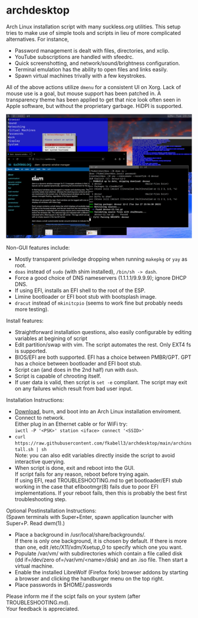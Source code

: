 # archdesktop

Arch Linux installation script with many suckless.org utilities. This setup tries to make use of simple tools and scripts in lieu of more complicated alternatives. For instance,<br>

* Password management is dealt with files, directories, and xclip.
* YouTube subscriptions are handled with sfeedrc.
* Quick screenshotting, and network/sound/brightness configuration.
* Terminal emulation has the ability to open files and links easily.
* Spawn virtual machines trivally with a few keystrokes.

All of the above actions utilize `dmenu` for a consistent UI on Xorg. Lack of mouse use is a goal, but mouse support has been patched in. A transparency theme has been applied to get that nice look often seen in Apple software, but without the proprietary garbage. HiDPI is supported.<br>

<img width="1000" src="https://github.com/fkabell3/archdesktop/blob/main/archdesktop.png">

Non-GUI features include:<br>
* Mostly transparent priviledge dropping when running `makepkg` or `yay` as root.
* `doas` instead of `sudo` (with shim installed), `/bin/sh -> dash`.
* Force a good choice of DNS nameservers (1.1.1.1/9.9.9.9); ignore DHCP DNS.
* If using EFI, installs an EFI shell to the root of the ESP.
* Limine bootloader or EFI boot stub with bootsplash image.
* `dracut` instead of `mkinitcpio` (seems to work fine but probably needs more testing).

Install features:<br>
* Straightforward installation questions, also easily configurable by editing variables at begining of script
* Edit partition/swap with vim. The script automates the rest. Only EXT4 fs is supported.
* BIOS/EFI are both supported. EFI has a choice between PMBR/GPT. GPT has a choice between bootloader and EFI boot stub.
* Script can (and does in the 2nd half) run with `dash`.
* Script is capable of chrooting itself.
* If user data is valid, then script is `set -e` compliant. The script may exit on any failures which result from bad user input.

Installation Instructions:
* [Download](https://archlinux.org/download/), burn, and boot into an Arch Linux installation enviroment.
* Connect to network.<br>
Either plug in an Ethernet cable or for WiFi try:<br>
`iwctl -P '<PSK>' station <iface> connect '<SSID>'`
* `curl https://raw.githubusercontent.com/fkabell3/archdesktop/main/archinstall.sh | sh`<br>
Note: you can also edit variables directly inside the script to avoid interactive querying.
* When script is done, exit and reboot into the GUI.<br>
If script fails for any reason, reboot before trying again.<br>
If using EFI, read TROUBLESHOOTING.md to get bootloader/EFI stub working in the case that efibootmgr(8) fails due to poor EFI implementations. If your reboot fails, then this is probably the best first troubleshooting step.<br>

Optional Postinstallation Instructions:<br>
(Spawn terminals with Super+Enter, spawn application launcher with Super+P. Read dwm(1).)
* Place a background in /usr/local/share/backgrounds/.<br>
If there is only one background, it is chosen by default. If there is more than one, edit /etc/X11/xdm/Xsetup_0 to specify which one you want.<br>
* Populate /var/vm/ with subdirectories which contain a file called disk (dd if=/dev/zero of=/var/vm/\<name\>/disk) and an .iso file. Then start a virtual machine.<br>
* Enable the installed LibreWolf (Firefox fork) browser addons by starting a browser and clicking the handburger menu on the top right.<br>
* Place passwords in $HOME/.passwords

Please inform me if the scipt fails on your system (after TROUBLESHOOTING.md).<br>
Your feedback is appreciated. 
